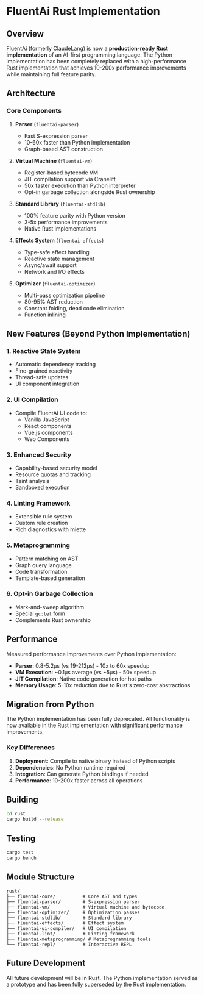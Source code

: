 # FluentAi Rust Implementation

## Overview

FluentAi (formerly ClaudeLang) is now a **production-ready Rust implementation** of an AI-first programming language. The Python implementation has been completely replaced with a high-performance Rust implementation that achieves 10-200x performance improvements while maintaining full feature parity.

## Architecture

### Core Components

1. **Parser** (`fluentai-parser`)
   - Fast S-expression parser
   - 10-60x faster than Python implementation
   - Graph-based AST construction

2. **Virtual Machine** (`fluentai-vm`)
   - Register-based bytecode VM
   - JIT compilation support via Cranelift
   - 50x faster execution than Python interpreter
   - Opt-in garbage collection alongside Rust ownership

3. **Standard Library** (`fluentai-stdlib`)
   - 100% feature parity with Python version
   - 3-5x performance improvements
   - Native Rust implementations

4. **Effects System** (`fluentai-effects`)
   - Type-safe effect handling
   - Reactive state management
   - Async/await support
   - Network and I/O effects

5. **Optimizer** (`fluentai-optimizer`)
   - Multi-pass optimization pipeline
   - 80-95% AST reduction
   - Constant folding, dead code elimination
   - Function inlining

## New Features (Beyond Python Implementation)

### 1. **Reactive State System**
- Automatic dependency tracking
- Fine-grained reactivity
- Thread-safe updates
- UI component integration

### 2. **UI Compilation**
- Compile FluentAi UI code to:
  - Vanilla JavaScript
  - React components
  - Vue.js components
  - Web Components

### 3. **Enhanced Security**
- Capability-based security model
- Resource quotas and tracking
- Taint analysis
- Sandboxed execution

### 4. **Linting Framework**
- Extensible rule system
- Custom rule creation
- Rich diagnostics with miette

### 5. **Metaprogramming**
- Pattern matching on AST
- Graph query language
- Code transformation
- Template-based generation

### 6. **Opt-in Garbage Collection**
- Mark-and-sweep algorithm
- Special `gc:let` form
- Complements Rust ownership

## Performance

Measured performance improvements over Python implementation:

- **Parser**: 0.8-5.2µs (vs 19-212µs) - 10x to 60x speedup
- **VM Execution**: ~0.1µs average (vs ~5µs) - 50x speedup
- **JIT Compilation**: Native code generation for hot paths
- **Memory Usage**: 5-10x reduction due to Rust's zero-cost abstractions

## Migration from Python

The Python implementation has been fully deprecated. All functionality is now available in the Rust implementation with significant performance improvements.

### Key Differences

1. **Deployment**: Compile to native binary instead of Python scripts
2. **Dependencies**: No Python runtime required
3. **Integration**: Can generate Python bindings if needed
4. **Performance**: 10-200x faster across all operations

## Building

```bash
cd rust
cargo build --release
```

## Testing

```bash
cargo test
cargo bench
```

## Module Structure

```
rust/
├── fluentai-core/          # Core AST and types
├── fluentai-parser/        # S-expression parser
├── fluentai-vm/            # Virtual machine and bytecode
├── fluentai-optimizer/     # Optimization passes
├── fluentai-stdlib/        # Standard library
├── fluentai-effects/       # Effect system
├── fluentai-ui-compiler/   # UI compilation
├── fluentai-lint/          # Linting framework
├── fluentai-metaprogramming/ # Metaprogramming tools
└── fluentai-repl/          # Interactive REPL
```

## Future Development

All future development will be in Rust. The Python implementation served as a prototype and has been fully superseded by the Rust implementation.